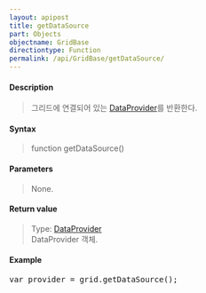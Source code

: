 ```yaml
---
layout: apipost
title: getDataSource
part: Objects
objectname: GridBase
directiontype: Function
permalink: /api/GridBase/getDataSource/
---
```



#### Description

> 그리드에 연결되어 있는 [DataProvider](/api/DataProvider/)를 반환한다.

#### Syntax

> function getDataSource()  

#### Parameters

> None.  

#### Return value

> Type: [DataProvider](/api/DataProvider/)  
> DataProvider 객체.  

#### Example

<pre class="prettyprint">
var provider = grid.getDataSource();
</pre>




